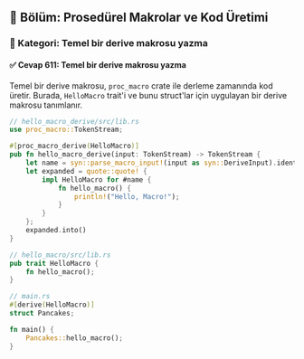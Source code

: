 ## 📘 Bölüm: Prosedürel Makrolar ve Kod Üretimi
### 🔹 Kategori: Temel bir derive makrosu yazma
#### ✅ Cevap 611: Temel bir derive makrosu yazma

Temel bir derive makrosu, `proc_macro` crate ile derleme zamanında kod üretir. Burada, `HelloMacro` trait'i ve bunu struct'lar için uygulayan bir derive makrosu tanımlanır.

```rust
// hello_macro_derive/src/lib.rs
use proc_macro::TokenStream;

#[proc_macro_derive(HelloMacro)]
pub fn hello_macro_derive(input: TokenStream) -> TokenStream {
    let name = syn::parse_macro_input!(input as syn::DeriveInput).ident;
    let expanded = quote::quote! {
        impl HelloMacro for #name {
            fn hello_macro() {
                println!("Hello, Macro!");
            }
        }
    };
    expanded.into()
}

// hello_macro/src/lib.rs
pub trait HelloMacro {
    fn hello_macro();
}

// main.rs
#[derive(HelloMacro)]
struct Pancakes;

fn main() {
    Pancakes::hello_macro();
}
```
